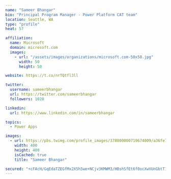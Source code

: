 ```yaml
---
name: "Sameer Bhangar"
bio: "Principal Program Manager - Power Platform CAT team"
location: Seattle, WA
type: "profile"
heat: 57

affiliation:
  name: Microsoft
  domain: microsoft.com
  images:
    - url: "/assets/images/organizations/microsoft.com-50x50.jpg"
      width: 50
      height: 50

website: https://t.co/nrTQtfl3ll

twitter:
  username: sameerbhangar
  url: https://twitter.com/sameerbhangar
  followers: 1028

linkedin:
  url: https://www.linkedin.com/in/sameerbhangar

topics:
  - Power Apps

images:
  - url: https://pbs.twimg.com/profile_images/378800000719674009/a36fe7ddfab1778b76e5793772e43798_400x400.jpeg
    width: 400
    height: 400
    isCached: true
    title: "Sameer Bhangar"

secured: "+cFAcH/GqEdaTZEGfMx2X5h5we+NCjv3KMWM3/HBshSfEt6f0ocXwVUnGbtT1QFwwEpZuPjU7YiF7vaRRIblVVsVzZOF7flahoYm3UgB83lcz66ww7mHj3owQVrm4VSv8vU6O4bVPCSyoGLTouA6NEDPmo4BQS4azpCYAOf/L2ngTQuB1RvA3o4nKU4tLTP7hoQDTsw1R64PcpSlSc/D1Jd9eTfRb53/zhjkJRJVBcRY6Xna96nU73f4UGZ5jbfGqWtOb1FcQM5NUrJu19XvzfZVkh2Lim8EL032+lwJZ5aHMVL551xIH8j/CiFJ9qU4Dbh5Wmnrm+AG/Xtjbugw7uNDzNcfKnQwLEAmgQ6vrzJZBRNAkmt2BT5z6iGi0MckAS1GwBmn1CuPJhk9HrjLeg==;8IIjOGm66u64O2fdD+16Qw=="
---
```


